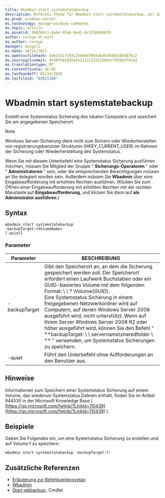```yaml
---
title: Wbadmin start systemstatebackup
description: Referenz Thema für Wbadmin start systemstatebackup, mit dem eine Systemstatus Sicherung des lokalen Computers erstellt und am angegebenen Speicherort gespeichert wird.
ms.prod: windows-server
ms.technology: manage-windows-commands
ms.topic: article
ms.assetid: 998366c1-0a64-45e6-9ed3-4c3f5b8406f0
author: coreyp-at-msft
ms.author: coreyp
manager: dongill
ms.date: 10/16/2017
ms.openlocfilehash: 5de3531f19312b9d0d7969a63639db6388487bc2
ms.sourcegitcommit: 4f407b82435afe3111c215510b0ef797863f9cb4
ms.translationtype: MT
ms.contentlocale: de-DE
ms.lasthandoff: 05/24/2020
ms.locfileid: "83821180"
---
```

# <a name="wbadmin-start-systemstatebackup"></a>Wbadmin start systemstatebackup



Erstellt eine Systemstatus Sicherung des lokalen Computers und speichert Sie am angegebenen Speicherort.

> [!NOTE]
> Windows Server-Sicherung dient nicht zum Sichern oder Wiederherstellen von registrierungsbenutzer Strukturen (HKEY_CURRENT_USER) im Rahmen der Sicherung oder Wiederherstellung des Systemstatus.

Wenn Sie mit diesem Unterbefehl eine Systemstatus Sicherung ausführen möchten, müssen Sie Mitglied der Gruppe " **Sicherungs-Operatoren** " oder " **Administratoren** " sein, oder die entsprechenden Berechtigungen müssen an Sie delegiert worden sein. Außerdem müssen Sie **Wbadmin** über eine Eingabeaufforderung mit erhöhten Rechten ausführen. (Klicken Sie zum Öffnen einer Eingabeaufforderung mit erhöhten Rechten mit der rechten Maustaste auf **Eingabeaufforderung**, und klicken Sie dann auf **als Administrator ausführen**.)

## <a name="syntax"></a>Syntax

```
wbadmin start systemstatebackup
-backupTarget:<VolumeName>
[-quiet]
```

### <a name="parameters"></a>Parameter

|   Parameter   |                                                                                                                                                                                                                      BESCHREIBUNG                                                                                                                                                                                                                      |
|---------------|-------------------------------------------------------------------------------------------------------------------------------------------------------------------------------------------------------------------------------------------------------------------------------------------------------------------------------------------------------------------------------------------------------------------------------------------------------|
| -backupTarget | Gibt den Speicherort an, an dem die Sicherung gespeichert werden soll. Der Speicherort erfordert einen Laufwerk Buchstaben oder ein GUID-basiertes Volume mit dem folgenden Format: \\ \\ ? \Volume{*GUID*}.</br>Eine Systemstatus Sicherung in einem freigegebenen Netzwerkordner wird auf Computern, auf denen Windows Server 2008 ausgeführt wird, nicht unterstützt. Wenn auf Ihrem Server Windows Server 2008 R2 oder höher ausgeführt wird, können Sie den Befehl " **backupTarget: \\ \\ servername\sharedfolder \\ ** " verwenden, um Systemstatus Sicherungen zu speichern. |
|    -quiet     |                                                                                                                                                                                                   Führt den Unterbefehl ohne Aufforderungen an den Benutzer aus.                                                                                                                                                                                                    |

## <a name="remarks"></a>Hinweise

Informationen zum Speichern einer Systemstatus Sicherung auf einem Volume, das wiederum Systemstatus Dateien enthält, finden Sie im Artikel 944530 in der Microsoft Knowledge Base ( [https://go.microsoft.com/fwlink/?LinkId=110439](https://go.microsoft.com/fwlink/?LinkId=110439) ).

## <a name="examples"></a>Beispiele

Geben Sie Folgendes ein, um eine Systemstatus Sicherung zu erstellen und auf Volume f zu speichern:
```
wbadmin start systemstatebackup -backupTarget:f:
```

## <a name="additional-references"></a>Zusätzliche Referenzen

- [Erläuterung zur Befehlszeilensyntax](command-line-syntax-key.md)
-   [Wbadmin](wbadmin.md)
-   [Start-wbbackup-](https://technet.microsoft.com/library/jj902459.aspx) Cmdlet